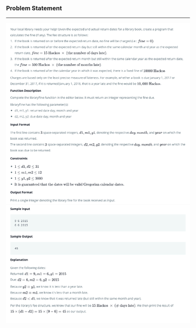### Problem Statement

------------

![](../../.github/images/40_1.png)
![](../../.github/images/40_2.png)
